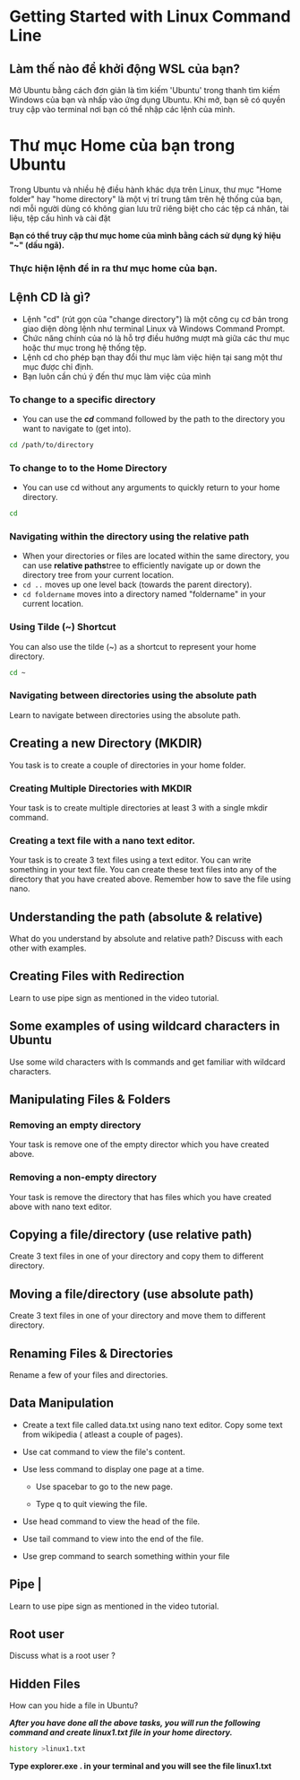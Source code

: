 # Getting Started with Linux Command Line

## Làm thế nào để khởi động WSL của bạn?

Mở Ubuntu bằng cách đơn giản là tìm kiếm 'Ubuntu' trong thanh tìm kiếm Windows của bạn và nhấp vào ứng dụng Ubuntu. Khi mở, bạn sẽ có quyền truy cập vào terminal nơi bạn có thể nhập các lệnh của mình.

# Thư mục Home của bạn trong Ubuntu


Trong Ubuntu và nhiều hệ điều hành khác dựa trên Linux, thư mục "Home folder" hay "home directory" là một vị trí trung tâm trên hệ thống của bạn, nơi mỗi người dùng có không gian lưu trữ riêng biệt cho các tệp cá nhân, tài liệu, tệp cấu hình và cài đặt

**Bạn có thể truy cập thư mục home của mình bằng cách sử dụng ký hiệu "~" (dấu ngã).**

### Thực hiện lệnh để in ra thư mục home của bạn. 



## Lệnh **CD** là gì? 
- Lệnh "cd" (rút gọn của "change directory") là một công cụ cơ bản trong giao diện dòng lệnh như terminal Linux và Windows Command Prompt.
- Chức năng chính của nó là hỗ trợ điều hướng mượt mà giữa các thư mục hoặc thư mục trong hệ thống tệp.
- Lệnh cd cho phép bạn thay đổi thư mục làm việc hiện tại sang một thư mục được chỉ định. 
- Bạn luôn cần chú ý đến thư mục làm việc của mình

### To change to a specific directory 
- You can use the ***cd*** command  followed by the path to the directory you want to navigate to (get into). 

```bash
cd /path/to/directory

```

### To change to  to the Home Directory
-  You can use cd without any arguments to quickly return to your home directory. 

```bash
cd 

```

### Navigating within the directory using the relative path

- When your directories or files are located within the same directory, you can use **relative paths**tree to efficiently navigate up or down the directory tree from your current location.
- `cd ..` moves up one level back (towards the parent directory).
- `cd foldername` moves into a directory named "foldername" in your current location.

### Using Tilde (~) Shortcut

You can also use the tilde (~) as a shortcut to represent your home directory. 

```bash
cd ~
```

### Navigating between directories using the absolute path
Learn to navigate between directories using the absolute path.

## Creating a new Directory (MKDIR)

You task is to create a couple of directories in your home folder. 

### Creating Multiple Directories with MKDIR
Your task is to create multiple directories at least 3 with a single mkdir command.

### Creating a text file with a nano text editor. 

Your task is to create 3 text files using a text editor. You can write something in your text file. You can create these text files into any of the directory that you have created above. Remember how to save the file using nano. 
## Understanding the path (absolute & relative)
What do you understand by absolute and relative path? Discuss with each other with examples. 

## Creating Files with Redirection
Learn to use pipe sign as mentioned in the video tutorial.

## Some examples of using wildcard characters in Ubuntu
Use some wild characters with ls commands and get familiar with wildcard characters. 

## Manipulating Files & Folders


### Removing an empty directory

Your task is remove one of the empty director which you have created above.

### Removing a non-empty directory
Your task is remove the directory that has files which you have created above with nano text editor. 

## Copying a file/directory (use relative path)

Create 3 text files in one of your directory and copy them to different directory.

## Moving a file/directory (use absolute path)
Create 3 text files in one of your directory and move them to different directory.

## Renaming Files & Directories
Rename a few of your files and directories. 


## Data Manipulation

- Create a text file called data.txt using nano text editor. Copy some text from wikipedia ( atleast a couple of pages). 

- Use cat command to view the file's content. 

- Use less command to display one page at a time. 

    - Use spacebar to go to the new page. 

    - Type q to quit viewing the file.

- Use head command to view the head of the file. 

- Use tail command to view into the end of the file.

- Use grep command to search something within your file

## Pipe | 

Learn to use pipe sign as mentioned in the video tutorial.

## Root user

Discuss what is a root user ?

## Hidden Files

How can you hide a file in Ubuntu? 

***After you have done all the above tasks, you will run the following command and create linux1.txt file in your home directory.*** 

```bash
history >linux1.txt
```

**Type explorer.exe . in your terminal and you will see the file linux1.txt**
